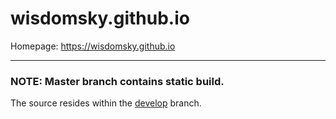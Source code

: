 # wisdomsky.github.io
Homepage: https://wisdomsky.github.io

---

### NOTE: Master branch contains static build.

The source resides within the [develop](https://github.com/WisdomSky/wisdomsky.github.io/tree/develop) branch.
